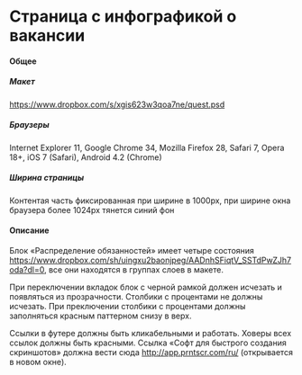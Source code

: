 Страница с инфографикой о вакансии
=======================

#### Общее

##### Макет
https://www.dropbox.com/s/xgis623w3qoa7ne/quest.psd
##### Браузеры 
Internet Explorer 11, Google Chrome 34, Mozilla Firefox 28, Safari 7, Opera 18+, iOS 7 (Safari), Android 4.2 (Chrome)
##### Ширина страницы
Контентая часть фиксированная при ширине в 1000px, при ширине окна браузера более 1024px тянется синий фон
 
#### Описание
Блок «Распределение обязанностей» имеет четыре состояния https://www.dropbox.com/sh/uingxu2baonjpeg/AADnhSFiqtV_SSTdPwZJh7oda?dl=0, все они находятся в группах слоев в макете.



При переключении вкладок блок с черной рамкой должен исчезать и появляться из прозрачности. Столбики с процентами не должны исчезать. При преключении столбики с процентами должны заполняться красным паттерном снизу в верх.

Ссылки в футере должны быть кликабельными и работать. Ховеры всех ссылок должны быть красными. Ссылка «Софт для быстрого создания скриншотов» должна вести сюда http://app.prntscr.com/ru/ (открывается в новом окне).
